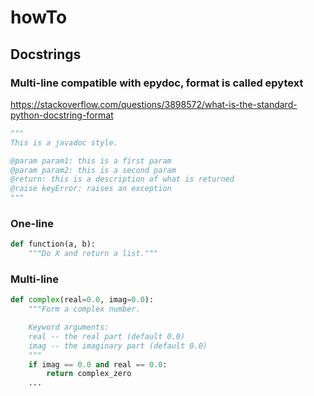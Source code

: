 # howTo
## Docstrings

### Multi-line compatible with epydoc, format is called epytext
https://stackoverflow.com/questions/3898572/what-is-the-standard-python-docstring-format
```python
"""
This is a javadoc style.

@param param1: this is a first param
@param param2: this is a second param
@return: this is a description of what is returned
@raise keyError: raises an exception
"""
``` 




### One-line
```python
def function(a, b):
    """Do X and return a list."""
```
### Multi-line    
```python
def complex(real=0.0, imag=0.0):
    """Form a complex number.

    Keyword arguments:
    real -- the real part (default 0.0)
    imag -- the imaginary part (default 0.0)
    """
    if imag == 0.0 and real == 0.0:
        return complex_zero
    ...
```    
